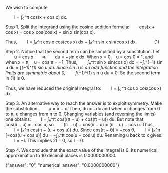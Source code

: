 We wish to compute

  I = ∫₀^π cos(x + cos x) dx.

Step 1. Split the integrand using the cosine addition formula:
  cos(x + cos x) = cos x cos(cos x) − sin x sin(cos x).

Thus,
  I = ∫₀^π cos x cos(cos x) dx − ∫₀^π sin x sin(cos x) dx.    (1)

Step 2. Notice that the second term can be simplified by a substitution. Let
  u = cos x  ⇒  du = −sin x dx.
When x = 0, u = cos 0 = 1, and when x = π, u = cos π = −1.
Thus,
  ∫₀^π sin x sin(cos x) dx = −∫₁^(−1) sin u du = ∫_(−1)^(1) sin u du.
Since sin u is an odd function and the integration limits are symmetric about 0,
  ∫_(−1)^(1) sin u du = 0.
So the second term in (1) is 0.

Thus, we have reduced the original integral to:
  I = ∫₀^π cos x cos(cos x) dx.

Step 3. An alternative way to reach the answer is to exploit symmetry. Make the substitution:
  u = π − x.
Then, du = −dx and when x changes from 0 to π, u changes from π to 0. Changing variables (and reversing the limits) one obtains:
  I = ∫₀^π cos((π − u) + cos(π − u)) du.
But note that
  cos(π − u) = −cos u,
so
  (π − u) + cos(π − u) = (π − u) − cos u.
Thus,
  I = ∫₀^π cos(π − (u + cos u)) du.
Since cos(π − θ) = −cos θ,
  I = ∫₀^π [−cos(u + cos u)] du = −∫₀^π cos(u + cos u) du.
Renaming u back to x gives:
  I = −I.
This implies 2I = 0, so I = 0.

Step 4. We conclude that the exact value of the integral is 0. Its numerical approximation to 10 decimal places is 0.0000000000.

{"answer": "0", "numerical_answer": "0.0000000000"}
